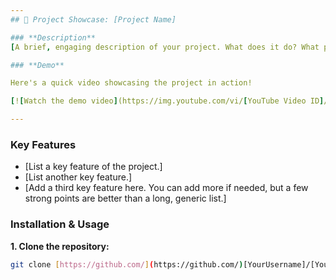 ```yaml
---
## 🌟 Project Showcase: [Project Name]

### **Description**
[A brief, engaging description of your project. What does it do? What problem does it solve? What technologies did you use? Keep it concise and impactful.]

### **Demo**

Here's a quick video showcasing the project in action!

[![Watch the demo video](https://img.youtube.com/vi/[YouTube Video ID]/0.jpg)](https://www.youtube.com/watch?v=[YouTube Video ID])

---
```


### **Key Features**

* [List a key feature of the project.]
* [List another key feature.]
* [Add a third key feature here. You can add more if needed, but a few strong points are better than a long, generic list.]

### **Installation & Usage**

**1. Clone the repository:**

```bash
git clone [https://github.com/](https://github.com/)[YourUsername]/[YourProjectName].git
